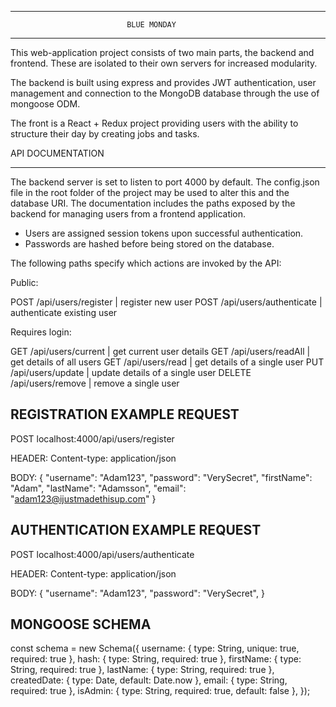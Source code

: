 ________________________________________________________________________________

                              BLUE MONDAY

________________________________________________________________________________

This web-application project consists of two main parts, the backend and frontend.
These are isolated to their own servers for increased modularity.

The backend is built using express and provides JWT authentication, user management
and connection to the MongoDB database through the use of mongoose ODM.

The front is a React + Redux project providing users with the ability to structure
their day by creating jobs and tasks.




API DOCUMENTATION
_______________________

The backend server is set to listen to port 4000 by default. The config.json file
in the root folder of the project may be used to alter this and the database URI.
The documentation includes the paths exposed by the backend for managing users
from a frontend application.

- Users are assigned session tokens upon successful authentication. 
- Passwords are hashed before being stored on the database.

The following paths specify which actions are invoked by the API:


Public:

POST    /api/users/register             |   register new user
POST    /api/users/authenticate         |   authenticate existing user


Requires login:

GET     /api/users/current              |   get current user details
GET     /api/users/readAll              |   get details of all users
GET     /api/users/read                 |   get details of a single user
PUT     /api/users/update               |   update details of a single user
DELETE  /api/users/remove               |   remove a single user



REGISTRATION EXAMPLE REQUEST
-------------------------------------

POST  localhost:4000/api/users/register

HEADER:
Content-type: application/json

BODY:
{
  "username": "Adam123",
  "password": "VerySecret",
  "firstName": "Adam",
  "lastName": "Adamsson",
  "email": "adam123@ijustmadethisup.com"
}


AUTHENTICATION EXAMPLE REQUEST
-------------------------------------

POST  localhost:4000/api/users/authenticate

HEADER:
Content-type: application/json

BODY:
{
  "username": "Adam123",
  "password": "VerySecret",
}


MONGOOSE SCHEMA
-------------------------------------
const schema = new Schema({
  username: { type: String, unique: true, required: true },
  hash: { type: String, required: true },
  firstName: { type: String, required: true },
  lastName: { type: String, required: true },
  createdDate: { type: Date, default: Date.now },
  email: { type: String, required: true },
  isAdmin: { type: String, required: true, default: false },
});